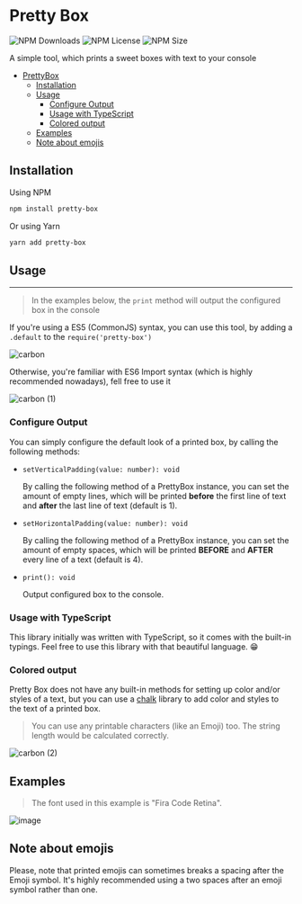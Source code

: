 # Pretty Box
![NPM Downloads](https://img.shields.io/npm/dw/pretty-box)
![NPM License](https://img.shields.io/npm/pretty-box)
![NPM Size](https://badgen.net/npm/dt/pretty-box)

A simple tool, which prints a sweet boxes with text to your console

- [PrettyBox](#pretty-box)
    - [Installation](#installation)
    - [Usage](#usage)
      - [Configure Output](#configure-output)
      - [Usage with TypeScript](#usage-with-typescript)
      - [Colored output](#colored-output)
    - [Examples](#examples)
    - [Note about emojis](#note-about-emojis)
    
## Installation
Using NPM
```bash
npm install pretty-box
```
Or using Yarn
```bash
yarn add pretty-box
```

## Usage
___
>In the examples below, the `print` method will output the configured box in the console

If you're using a ES5 (CommonJS) syntax, you can use this tool, by adding a `.default` to the `require('pretty-box')`

![carbon](https://user-images.githubusercontent.com/36232649/106245175-1cb30500-621d-11eb-9cd9-880f3ab78294.png)

Otherwise, you're familiar with ES6 Import syntax (which is highly recommended nowadays), fell free to use it

![carbon (1)](https://user-images.githubusercontent.com/36232649/106245357-5edc4680-621d-11eb-9735-6f7f58f92163.png)

### Configure Output
You can simply configure the default look of a printed box, by calling the following methods:
- `setVerticalPadding(value: number): void`
  
  By calling the following method of a PrettyBox instance, you can set the amount of empty lines, which will be printed **before** the first line of text and **after** the last line of text (default is 1).

- `setHorizontalPadding(value: number): void`
  
  By calling the following method of a PrettyBox instance, you can set the amount of empty spaces, which will be printed **BEFORE** and **AFTER** every line of a text (default is 4).

- `print(): void`

  Output configured box to the console.

### Usage with TypeScript

This library initially was written with TypeScript, so it comes with the built-in typings. Feel free to use this library with that beautiful language. 😁

### Colored output

Pretty Box does not have any built-in methods for setting up color and/or styles of a text, but you can use a [chalk](https://www.npmjs.com/package/chalk) library to add color and styles to the text of a printed box.

>You can use any printable characters (like an Emoji) too. The string length would be calculated correctly.

![carbon (2)](https://user-images.githubusercontent.com/36232649/106247384-81239380-6220-11eb-89d0-dd8e678c2abd.png)

## Examples
> The font used in this example is "Fira Code Retina".

![image](https://user-images.githubusercontent.com/36232649/106248187-b086d000-6221-11eb-9704-50c2ab305016.png)

## Note about emojis
Please, note that printed emojis can sometimes breaks a spacing after the Emoji symbol. It's highly recommended using a two spaces after an emoji symbol rather than one. 
